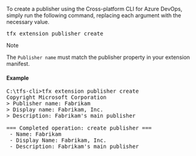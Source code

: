 To create a publisher using the Cross-platform CLI for Azure DevOps, simply run the following command, replacing each argument with the necessary value.

<pre>tfx extension publisher create</pre>

> [!NOTE]
> The `Publisher name` must match the publisher property in your extension manifest.

#### Example

<pre>C:\tfs-cli>tfx extension publisher create 
Copyright Microsoft Corporation
> Publisher name: Fabrikam
> Display name: Fabrikam, Inc.
> Description: Fabrikam's main publisher

=== Completed operation: create publisher ===
 - Name: Fabrikam
 - Display Name: Fabrikam, Inc.
 - Description: Fabrikam's main publisher</pre>
